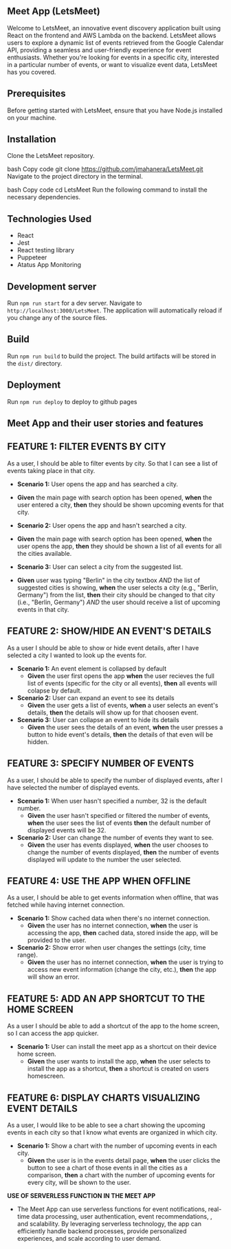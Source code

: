 ## Meet App (LetsMeet)

Welcome to LetsMeet, an innovative event discovery application built using React on the frontend and AWS Lambda on the backend. LetsMeet allows users to explore a dynamic list of events retrieved from the Google Calendar API, providing a seamless and user-friendly experience for event enthusiasts. Whether you're looking for events in a specific city, interested in a particular number of events, or want to visualize event data, LetsMeet has you covered.

## Prerequisites

Before getting started with LetsMeet, ensure that you have Node.js installed on your machine.

## Installation

Clone the LetsMeet repository.

bash
Copy code
git clone https://github.com/jmahanera/LetsMeet.git
Navigate to the project directory in the terminal.

bash
Copy code
cd LetsMeet
Run the following command to install the necessary dependencies.

## Technologies Used

- React
- Jest
- React testing library
- Puppeteer
- Atatus App Monitoring

## Development server

Run `npm run start` for a dev server. Navigate to `http://localhost:3000/LetsMeet`. The application will automatically reload if you change any of the source files.

## Build

Run `npm run build` to build the project. The build artifacts will be stored in the `dist/` directory.

## Deployment

Run `npm run deploy` to deploy to github pages

## Meet App and their user stories and features

## FEATURE 1: FILTER EVENTS BY CITY

As a user, I should be able to filter events by city. So that I can see a list of events taking place in that city.

- **Scenario 1:** User opens the app and has searched a city.

- **Given** the main page with search option has been opened, **when** the user entered a city, **then** they should be shown upcoming events for that city.

- **Scenario 2:** User opens the app and hasn't searched a city.

- **Given** the main page with search option has been opened, **when** the user opens the app, **then** they should be shown a list of all events for all the cities available.

- **Scenario 3:** User can select a city from the suggested list.

- **Given** user was typing "Berlin" in the city textbox _AND_ the list of suggested cities is showing, **when** the user selects a city (e.g., "Berlin, Germany") from the list, **then** their city should be changed to that city (i.e., "Berlin, Germany") _AND_ the user should receive a list of upcoming events in that city.

## FEATURE 2: SHOW/HIDE AN EVENT'S DETAILS

As a user I should be able to show or hide event details, after I have selected a city I wanted to look up the events for.

- **Scenario 1:** An event element is collapsed by default
  - **Given** the user first opens the app **when** the user recieves the full list of events (specific for the city or all events), **then** all events will colapse by default.
- **Scenario 2:** User can expand an event to see its details
  - **Given** the user gets a list of events, **when** a user selects an event's details, **then** the details will show up for that choosen event.
- **Scenario 3:** User can collapse an event to hide its details
  - **Given** the user sees the details of an event, **when** the user presses a button to hide event's details, **then** the details of that even will be hidden.

## FEATURE 3: SPECIFY NUMBER OF EVENTS

As a user, I should be able to specify the number of displayed events, after I have selected the number of displayed events.

- **Scenario 1:** When user hasn't specified a number, 32 is the default number.
  - **Given** the user hasn't specified or filtered the number of events, **when** the user sees the list of events **then** the default number of displayed events will be 32.
- **Scenario 2:** User can change the number of events they want to see.
  - **Given** the user has events displayed, **when** the user chooses to change the number of events displayed, **then** the number of events displayed will update to the number the user selected.

## FEATURE 4: USE THE APP WHEN OFFLINE

As a user, I should be able to get events information when offline, that was fetched while having internet connection.

- **Scenario 1:** Show cached data when there's no internet connection.
  - **Given** the user has no internet connection, **when** the user is accessing the app, **then** cached data, stored inside the app, will be provided to the user.
- **Scenario 2:** Show error when user changes the settings (city, time range).
  - **Given** the user has no internet connection, **when** the user is trying to access new event information (change the city, etc.), **then** the app will show an error.

## FEATURE 5: ADD AN APP SHORTCUT TO THE HOME SCREEN

As a user I should be able to add a shortcut of the app to the home screen, so I can access the app quicker.

- **Scenario 1:** User can install the meet app as a shortcut on their device home screen.
  - **Given** the user wants to install the app, **when** the user selects to install the app as a shortcut, **then** a shortcut is created on users homescreen.

## FEATURE 6: DISPLAY CHARTS VISUALIZING EVENT DETAILS

As a user, I would like to be able to see a chart showing the upcoming events in each city so that I know what events are organized in which city.

- **Scenario 1:** Show a chart with the number of upcoming events in each city.
  - **Given** the user is in the events detail page, **when** the user clicks the button to see a chart of those events in all the cities as a comparison, **then** a chart with the number of upcoming events for every city, will be shown to the user.

**USE OF SERVERLESS FUNCTION IN THE MEET APP**

- The Meet App can use serverless functions for event notifications, real-time data processing, user authentication, event recommendations, , and scalability. By leveraging serverless technology, the app can efficiently handle backend processes, provide personalized experiences, and scale according to user demand.
